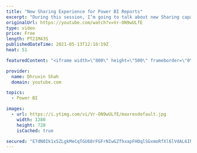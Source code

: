 ```yaml
---
title: "New Sharing Experience for Power BI Reports"
excerpt: "During this session, I’m going to talk about new Sharing capabilities launched by Microsoft this month. Now, we can share reports via the link using this new sharing experience. Earlier with the older experience, we were only able to provide direct access to the report. Now, with this new sharing experience"
originalUrl: https://youtube.com/watch?v=Vr-ON9wULfE
type: video
price: Free
length: PT21M43S
publishedDateTime: 2021-05-13T12:16:19Z
heat: 51

featuredContent: "<iframe width=\"800\" height=\"500\" frameborder=\"0\" src=\"https://www.youtube.com/embed/Vr-ON9wULfE\" allow=\"accelerometer; autoplay; encrypted-media; gyroscope; picture-in-picture\" allowfullscreen></iframe>"

provider:
  name: Dhruvin Shah
  domain: youtube.com

topics:
  - Power BI

images:
  - url: https://i.ytimg.com/vi/Vr-ON9wULfE/maxresdefault.jpg
    width: 1280
    height: 720
    isCached: true

secured: "E7dN0Ik1xSZLgkMeCqTGU68rFGFrNIwGZfhxapFHOqlSGxmoRfXl6lVdAL6IMh/bYx1vwjARjWTYOzA27f+NbT8yz/LH0+JitiaJhx8CbvKz2vCG0AsfTQVL4q6z8A0D5jhSB2CFcoGp85lAPOJ4ue/XEA2aePX8wrlMTXNYWB+a2NB8nMkyMP1tN6kv4l8oALGjMIX9qdZAFcb9Ndl/XBg3NAwO/Chj3QVaI5eml8qok1qdM5a5Z0/vuFZ3plYdXQCTskOIjVow5hbOhn/7vnr3yoOKZh4qWTuktXfe/u8iQaGbwyT6p/LSPwicMyKYx+GTkodkPQEC4jZzOSnoWy07KM5R5XcIvFJtt3We+wCTTselcas8CEmUjU5cMDKzve0ohUJ+fzeWhDd+ED/ncoUhMPm6EtynwzbVix1UG1I=;8ex4q8YDlG0vPBCI5hNzfg=="
---
```


